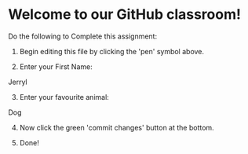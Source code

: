 # Welcome to our GitHub classroom!

Do the following to Complete this assignment:

1. Begin editing this file by clicking the 'pen' symbol above.

2. Enter your First Name:

Jerryl

3. Enter your favourite animal:

Dog

4. Now click the green 'commit changes' button at the bottom.

5. Done!
